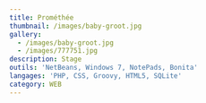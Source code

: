 ```yaml
---
title: Prométhée
thumbnail: /images/baby-groot.jpg
gallery:
  - /images/baby-groot.jpg
  - /images/777751.jpg
description: Stage
outils: 'NetBeans, Windows 7, NotePads, Bonita'
langages: 'PHP, CSS, Groovy, HTML5, SQLite'
category: WEB
---
```


